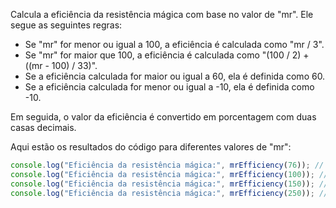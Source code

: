 Calcula a eficiência da resistência mágica com base no valor de "mr". Ele segue as seguintes regras:

- Se "mr" for menor ou igual a 100, a eficiência é calculada como "mr / 3".
- Se "mr" for maior que 100, a eficiência é calculada como "(100 / 2) + ((mr - 100) / 33)".
- Se a eficiência calculada for maior ou igual a 60, ela é definida como 60.
- Se a eficiência calculada for menor ou igual a -10, ela é definida como -10.

Em seguida, o valor da eficiência é convertido em porcentagem com duas casas decimais.

Aqui estão os resultados do código para diferentes valores de "mr":

```javascript
console.log("Eficiência da resistência mágica:", mrEfficiency(76)); // Resultado: Eficiência da resistência mágica: 25.33%
console.log("Eficiência da resistência mágica:", mrEfficiency(100)); // Resultado: Eficiência da resistência mágica: 33.33%
console.log("Eficiência da resistência mágica:", mrEfficiency(150)); // Resultado: Eficiência da resistência mágica: 58.18%
console.log("Eficiência da resistência mágica:", mrEfficiency(250)); // Resultado: Eficiência da resistência mágica: 60.00%
```

